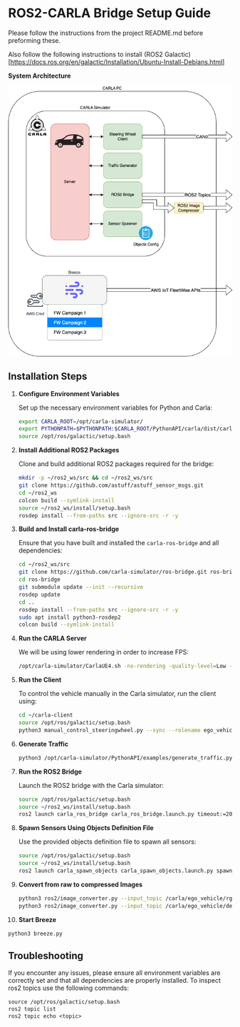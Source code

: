 # ROS2-CARLA Bridge Setup Guide

Please follow the instructions from the project README.md before preforming these.

Also follow the following instructions to install (ROS2 Galactic)[https://docs.ros.org/en/galactic/Installation/Ubuntu-Install-Debians.html]

**System Architecture**

![image](carla-ros2.drawio.png)

## Installation Steps

1. **Configure Environment Variables**

   Set up the necessary environment variables for Python and Carla:

   ```bash
   export CARLA_ROOT=/opt/carla-simulator/
   export PYTHONPATH=$PYTHONPATH:$CARLA_ROOT/PythonAPI/carla/dist/carla-0.9.13-py3.7-linux-x86_64.egg:$CARLA_ROOT/PythonAPI/carla
   source /opt/ros/galactic/setup.bash
   ```

2. **Install Additional ROS2 Packages**

   Clone and build additional ROS2 packages required for the bridge:

   ```bash
   mkdir -p ~/ros2_ws/src && cd ~/ros2_ws/src
   git clone https://github.com/astuff/astuff_sensor_msgs.git
   cd ~/ros2_ws
   colcon build --symlink-install
   source ~/ros2_ws/install/setup.bash
   rosdep install --from-paths src --ignore-src -r -y
   ```

3. **Build and Install carla-ros-bridge**

   Ensure that you have built and installed the `carla-ros-bridge` and all dependencies:

   ```bash
   cd ~/ros2_ws/src
   git clone https://github.com/carla-simulator/ros-bridge.git ros-bridge
   cd ros-bridge
   git submodule update --init --recursive
   rosdep update
   cd ..
   rosdep install --from-paths src --ignore-src -r -y
   sudo apt install python3-rosdep2
   colcon build --symlink-install
   ```

4. **Run the CARLA Server**

   We will be using lower rendering in order to increase FPS:

   ```bash
   /opt/carla-simulator/CarlaUE4.sh -no-rendering -quality-level=Low -prefernvidia 

   ```

5. **Run the Client**

   To control the vehicle manually in the Carla simulator, run the client using:

   ```bash
   cd ~/carla-client
   source /opt/ros/galactic/setup.bash
   python3 manual_control_steeringwheel.py --sync --rolename ego_vehicle --filter vehicle.tesla.model3 -i can0
   ```

6. **Generate Traffic**
   ```bash
   python3 /opt/carla-simulator/PythonAPI/examples/generate_traffic.py -n 15 -w 20
   ```

7. **Run the ROS2 Bridge**

   Launch the ROS2 bridge with the Carla simulator:

   ```bash
   source /opt/ros/galactic/setup.bash
   source ~/ros2_ws/install/setup.bash
   ros2 launch carla_ros_bridge carla_ros_bridge.launch.py timeout:=20000 register_all_sensors:=false synchronous_mode:=false passive:=true
   ```

8. **Spawn Sensors Using Objects Definition File**

   Use the provided objects definition file to spawn all sensors:

   ```bash
   source /opt/ros/galactic/setup.bash
   source ~/ros2_ws/install/setup.bash
   ros2 launch carla_spawn_objects carla_spawn_objects.launch.py spawn_sensors_only:=True objects_definition_file:=ros2-sensors/objects.json
   ```

9. **Convert from raw to compressed Images**

   ```bash
   python3 ros2/image_converter.py --input_topic /carla/ego_vehicle/rgb_front/image --output_topic /carla/ego_vehicle/rgb_front/image_compressed
   python3 ros2/image_converter.py --input_topic /carla/ego_vehicle/depth_front/image --output_topic /carla/ego_vehicle/depth_front/image_compressed
   ```

10. **Start Breeze**

   ```bash
   python3 breeze.py
   ```

## Troubleshooting

If you encounter any issues, please ensure all environment variables are correctly set and that all dependencies are properly installed.
To inspect ros2 topics use the following commands:

```
source /opt/ros/galactic/setup.bash
ros2 topic list
ros2 topic echo <topic>
```
